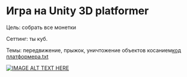 # Игра на Unity 3D platformer
Цель: собрать все монетки

Сеттинг: ты куб.

Темы: передвижение, прыжок, уничтожение объектов косанием[код платформера.txt](https://github.com/niki526378/platformer/files/8394067/default.txt)

[![IMAGE ALT TEXT HERE](https://img.youtube.com/vi/fa7STGk58_w/0.jpg)](https://www.youtube.com/watch?v=fa7STGk58_w)

